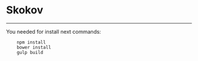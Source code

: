 # Skokov

---
You needed for install next commands:

        npm install
        bower install
        gulp build

